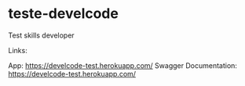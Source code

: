 # teste-develcode
Test skills developer

Links:

App: https://develcode-test.herokuapp.com/
Swagger Documentation: https://develcode-test.herokuapp.com/

